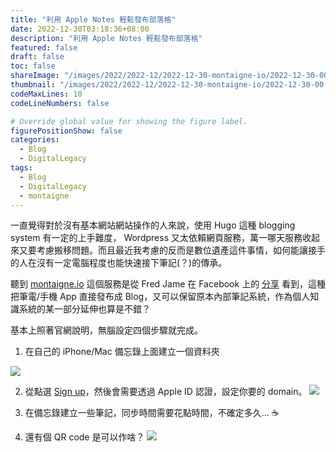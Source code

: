 ```yaml
---
title: "利用 Apple Notes 輕鬆發布部落格"
date: 2022-12-30T03:18:36+08:00
description: "利用 Apple Notes 輕鬆發布部落格"
featured: false
draft: false
toc: false
shareImage: "/images/2022/2022-12/2022-12-30-montaigne-io/2022-12-30-00.png"
thumbnail: "/images/2022/2022-12/2022-12-30-montaigne-io/2022-12-30-00.png"
codeMaxLines: 10
codeLineNumbers: false

# Override global value for showing the figure label.
figurePositionShow: false
categories:
  - Blog
  - DigitalLegacy
tags:
  - Blog
  - DigitalLegacy
  - montaigne
---
```


一直覺得對於沒有基本網站網站操作的人來說，使用 Hugo 這種 blogging system 有一定的上手難度， Wordpress 又太依賴網頁服務，萬一哪天服務收起來又要考慮搬移問題。而且最近我考慮的反而是數位遺產這件事情，如何能讓接手的人在沒有一定電腦程度也能快速接下筆記(？)的傳承。

聽到 [montaigne.io](https://montaigne.io/) 這個服務是從 Fred Jame 在 Facebook 上的 [分享](https://www.facebook.com/thefredjame/posts/pfbid035KvoBxW9rXsq4fEYRDhmz8amWQJkeJYkZkwSgV2E4gyLLc9GHcbdvELn3iRxWL7bl) 看到，這種把筆電/手機 App 直接發布成 Blog，又可以保留原本內部筆記系統，作為個人知識系統的某一部分延伸也算是不錯？

基本上照著官網說明，無腦設定四個步驟就完成。

<!--more-->

1. 在自己的 iPhone/Mac 備忘錄上面建立一個資料夾 

  ![](/images/2022/2022-12/2022-12-30-montaigne-io/2022-12-30-01.png)

2. 從點選 [Sign up](https://app.montaigne.io/auth/signin)，然後會需要透過 Apple ID 認證，設定你要的 domain。
  ![](/images/2022/2022-12/2022-12-30-montaigne-io/2022-12-30-02.png)

3. 在備忘錄建立一些筆記，同步時間需要花點時間，不確定多久... ☕

4. 還有個 QR code 是可以作啥？
  ![](/images/2022/2022-12/2022-12-30-montaigne-io/2022-12-30-03.png)
